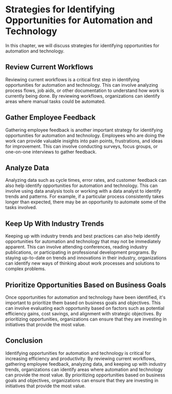Strategies for Identifying Opportunities for Automation and Technology
==========================================================================================================================================

In this chapter, we will discuss strategies for identifying opportunities for automation and technology.

Review Current Workflows
------------------------

Reviewing current workflows is a critical first step in identifying opportunities for automation and technology. This can involve analyzing process flows, job aids, or other documentation to understand how work is currently being done. By reviewing workflows, organizations can identify areas where manual tasks could be automated.

Gather Employee Feedback
------------------------

Gathering employee feedback is another important strategy for identifying opportunities for automation and technology. Employees who are doing the work can provide valuable insights into pain points, frustrations, and ideas for improvement. This can involve conducting surveys, focus groups, or one-on-one interviews to gather feedback.

Analyze Data
------------

Analyzing data such as cycle times, error rates, and customer feedback can also help identify opportunities for automation and technology. This can involve using data analysis tools or working with a data analyst to identify trends and patterns. For example, if a particular process consistently takes longer than expected, there may be an opportunity to automate some of the tasks involved.

Keep Up With Industry Trends
----------------------------

Keeping up with industry trends and best practices can also help identify opportunities for automation and technology that may not be immediately apparent. This can involve attending conferences, reading industry publications, or participating in professional development programs. By staying up-to-date on trends and innovations in their industry, organizations can identify new ways of thinking about work processes and solutions to complex problems.

Prioritize Opportunities Based on Business Goals
------------------------------------------------

Once opportunities for automation and technology have been identified, it's important to prioritize them based on business goals and objectives. This can involve evaluating each opportunity based on factors such as potential efficiency gains, cost savings, and alignment with strategic objectives. By prioritizing opportunities, organizations can ensure that they are investing in initiatives that provide the most value.

Conclusion
----------

Identifying opportunities for automation and technology is critical for increasing efficiency and productivity. By reviewing current workflows, gathering employee feedback, analyzing data, and keeping up with industry trends, organizations can identify areas where automation and technology can provide the most value. By prioritizing opportunities based on business goals and objectives, organizations can ensure that they are investing in initiatives that provide the most value.
